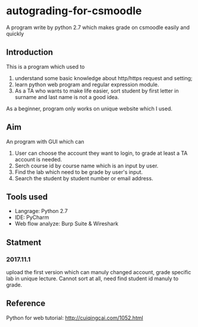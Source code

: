 # autograding-for-csmoodle
A program write by python 2.7 which makes grade on csmoodle easily and quickly
## Introduction
This is a program which used to 
1. understand some basic knowledge about http/https request and setting; 
2. learn python web program and regular expression module. 
3. As a TA who wants to make life easier, sort student by first letter in surname and last name is not a good idea. 
  
  As a beginner, program only works on unique website which I used.
## Aim
An program with GUI which can 
1. User can choose the account they want to login, to grade at least a TA account is needed. 
2. Serch course id by course name which is an input by user. 
3. Find the lab which need to be grade by user's input. 
4. Search the student by student number or email address.
## Tools used
* Langrage: Python 2.7
* IDE: PyCharm
* Web flow analyze: Burp Suite \& Wireshark
## Statment
### 2017.11.1
upload the first version which can manuly changed account, grade specific lab in unique lecture. Cannot sort at all, need find student id manuly to grade.

## Reference
Python for web tutorial: http://cuiqingcai.com/1052.html
